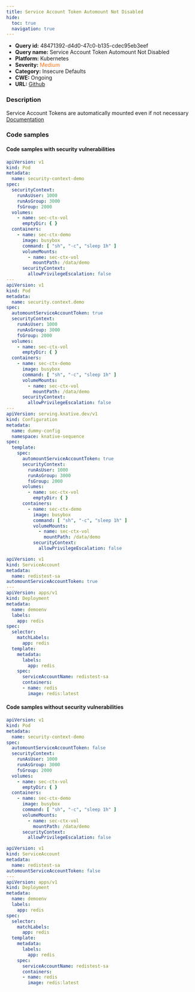 ```yaml
---
title: Service Account Token Automount Not Disabled
hide:
  toc: true
  navigation: true
---
```


<style>
  .highlight .hll {
    background-color: #ff171742;
  }
  .md-content {
    max-width: 1100px;
    margin: 0 auto;
  }
</style>

-   **Query id:** 48471392-d4d0-47c0-b135-cdec95eb3eef
-   **Query name:** Service Account Token Automount Not Disabled
-   **Platform:** Kubernetes
-   **Severity:** <span style="color:#ff7213">Medium</span>
-   **Category:** Insecure Defaults
-   **CWE:** Ongoing
-   **URL:** [Github](https://github.com/Checkmarx/kics/tree/master/assets/queries/k8s/service_account_token_automount_not_disabled)

### Description
Service Account Tokens are automatically mounted even if not necessary<br>
[Documentation](https://kubernetes.io/docs/tasks/configure-pod-container/configure-service-account/#use-the-default-service-account-to-access-the-api-server)

### Code samples
#### Code samples with security vulnerabilities
```yaml title="Positive test num. 1 - yaml file" hl_lines="28 5 54"
apiVersion: v1
kind: Pod
metadata:
  name: security-context-demo
spec:
  securityContext:
    runAsUser: 1000
    runAsGroup: 3000
    fsGroup: 2000
  volumes:
    - name: sec-ctx-vol
      emptyDir: { }
  containers:
    - name: sec-ctx-demo
      image: busybox
      command: [ "sh", "-c", "sleep 1h" ]
      volumeMounts:
        - name: sec-ctx-vol
          mountPath: /data/demo
      securityContext:
        allowPrivilegeEscalation: false
---
apiVersion: v1
kind: Pod
metadata:
  name: security.context.demo
spec:
  automountServiceAccountToken: true
  securityContext:
    runAsUser: 1000
    runAsGroup: 3000
    fsGroup: 2000
  volumes:
    - name: sec-ctx-vol
      emptyDir: { }
  containers:
    - name: sec-ctx-demo
      image: busybox
      command: [ "sh", "-c", "sleep 1h" ]
      volumeMounts:
        - name: sec-ctx-vol
          mountPath: /data/demo
      securityContext:
        allowPrivilegeEscalation: false
---
apiVersion: serving.knative.dev/v1
kind: Configuration
metadata:
  name: dummy-config
  namespace: knative-sequence
spec:
  template:
    spec:
      automountServiceAccountToken: true
      securityContext:
        runAsUser: 1000
        runAsGroup: 3000
        fsGroup: 2000
      volumes:
        - name: sec-ctx-vol
          emptyDir: { }
      containers:
        - name: sec-ctx-demo
          image: busybox
          command: [ "sh", "-c", "sleep 1h" ]
          volumeMounts:
            - name: sec-ctx-vol
              mountPath: /data/demo
          securityContext:
            allowPrivilegeEscalation: false        

```
```yaml title="Positive test num. 2 - yaml file" hl_lines="5"
apiVersion: v1
kind: ServiceAccount
metadata:
  name: redistest-sa
automountServiceAccountToken: true
---
apiVersion: apps/v1
kind: Deployment
metadata:
  name: demoenv
  labels:
    app: redis
spec:
  selector:
    matchLabels:
      app: redis
  template:
    metadata:      
      labels:
        app: redis
    spec:
      serviceAccountName: redistest-sa
      containers:
      - name: redis
        image: redis:latest
```


#### Code samples without security vulnerabilities
```yaml title="Negative test num. 1 - yaml file"
apiVersion: v1
kind: Pod
metadata:
  name: security-context-demo
spec:
  automountServiceAccountToken: false
  securityContext:
    runAsUser: 1000
    runAsGroup: 3000
    fsGroup: 2000
  volumes:
    - name: sec-ctx-vol
      emptyDir: { }
  containers:
    - name: sec-ctx-demo
      image: busybox
      command: [ "sh", "-c", "sleep 1h" ]
      volumeMounts:
        - name: sec-ctx-vol
          mountPath: /data/demo
      securityContext:
        allowPrivilegeEscalation: false
```
```yaml title="Negative test num. 2 - yaml file"
apiVersion: v1
kind: ServiceAccount
metadata:
  name: redistest-sa
automountServiceAccountToken: false
---
apiVersion: apps/v1
kind: Deployment
metadata:
  name: demoenv
  labels:
    app: redis
spec:
  selector:
    matchLabels:
      app: redis
  template:
    metadata:      
      labels:
        app: redis
    spec:
      serviceAccountName: redistest-sa
      containers:
      - name: redis
        image: redis:latest

```
